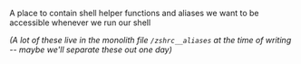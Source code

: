 A place to contain shell helper functions and aliases we want to be accessible whenever we run our shell

_(A lot of these live in the monolith file `/zshrc__aliases` at the time of writing -- maybe we'll separate these out one day)_
